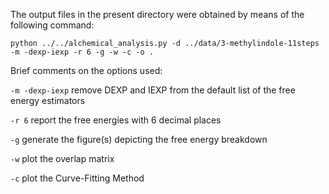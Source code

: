 The output files in the present directory were obtained by means of the following command:

`python ../../alchemical_analysis.py -d ../data/3-methylindole-11steps -m -dexp-iexp -r 6 -g -w -c -o .`

Brief comments on the options used:

`-m -dexp-iexp` remove DEXP and IEXP from the default list of the free energy estimators

`-r 6` report the free energies with 6 decimal places

`-g` generate the figure(s) depicting the free energy breakdown

`-w` plot the overlap matrix

`-c` plot the Curve-Fitting Method
